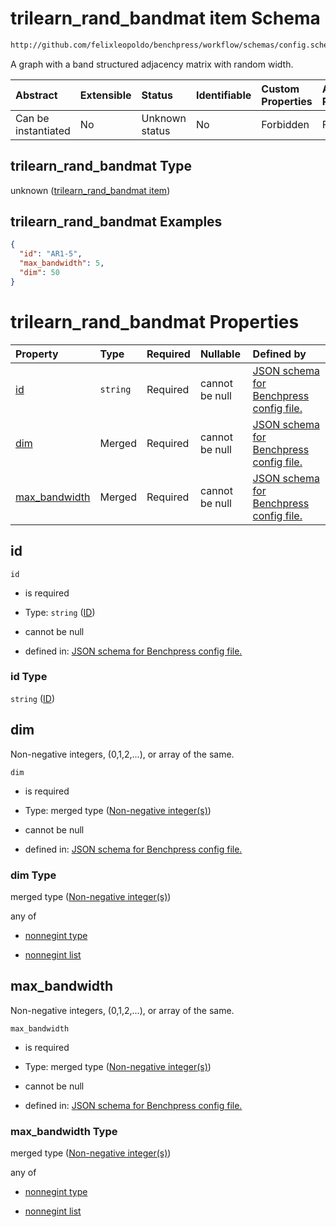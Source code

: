 # trilearn\_rand\_bandmat item Schema

```txt
http://github.com/felixleopoldo/benchpress/workflow/schemas/config.schema.json#/definitions/trilearn_rand_bandmat
```

A graph with a band structured adjacency matrix with random width.

| Abstract            | Extensible | Status         | Identifiable | Custom Properties | Additional Properties | Access Restrictions | Defined In                                                        |
| :------------------ | :--------- | :------------- | :----------- | :---------------- | :-------------------- | :------------------ | :---------------------------------------------------------------- |
| Can be instantiated | No         | Unknown status | No           | Forbidden         | Forbidden             | none                | [config.schema.json\*](config.schema.json "open original schema") |

## trilearn\_rand\_bandmat Type

unknown ([trilearn\_rand\_bandmat item](config-definitions-trilearn_rand_bandmat-item.md))

## trilearn\_rand\_bandmat Examples

```json
{
  "id": "AR1-5",
  "max_bandwidth": 5,
  "dim": 50
}
```

# trilearn\_rand\_bandmat Properties

| Property                         | Type     | Required | Nullable       | Defined by                                                                                                                                                                                                                                  |
| :------------------------------- | :------- | :------- | :------------- | :------------------------------------------------------------------------------------------------------------------------------------------------------------------------------------------------------------------------------------------ |
| [id](#id)                        | `string` | Required | cannot be null | [JSON schema for Benchpress config file.](config-definitions-trilearn_rand_bandmat-item-properties-id.md "http://github.com/felixleopoldo/benchpress/workflow/schemas/config.schema.json#/definitions/trilearn_rand_bandmat/properties/id") |
| [dim](#dim)                      | Merged   | Required | cannot be null | [JSON schema for Benchpress config file.](config-definitions-non-negative-integers-1.md "http://github.com/felixleopoldo/benchpress/workflow/schemas/config.schema.json#/definitions/trilearn_rand_bandmat/properties/dim")                 |
| [max\_bandwidth](#max_bandwidth) | Merged   | Required | cannot be null | [JSON schema for Benchpress config file.](config-definitions-non-negative-integers-1.md "http://github.com/felixleopoldo/benchpress/workflow/schemas/config.schema.json#/definitions/trilearn_rand_bandmat/properties/max_bandwidth")       |

## id



`id`

*   is required

*   Type: `string` ([ID](config-definitions-trilearn_rand_bandmat-item-properties-id.md))

*   cannot be null

*   defined in: [JSON schema for Benchpress config file.](config-definitions-trilearn_rand_bandmat-item-properties-id.md "http://github.com/felixleopoldo/benchpress/workflow/schemas/config.schema.json#/definitions/trilearn_rand_bandmat/properties/id")

### id Type

`string` ([ID](config-definitions-trilearn_rand_bandmat-item-properties-id.md))

## dim

Non-negative integers, (0,1,2,...), or array of the same.

`dim`

*   is required

*   Type: merged type ([Non-negative integer(s)](config-definitions-non-negative-integers-1.md))

*   cannot be null

*   defined in: [JSON schema for Benchpress config file.](config-definitions-non-negative-integers-1.md "http://github.com/felixleopoldo/benchpress/workflow/schemas/config.schema.json#/definitions/trilearn_rand_bandmat/properties/dim")

### dim Type

merged type ([Non-negative integer(s)](config-definitions-non-negative-integers-1.md))

any of

*   [nonnegint type](config-definitions-non-negative-integers-1-anyof-nonnegint-type.md "check type definition")

*   [nonnegint list](config-definitions-nonnegint-list.md "check type definition")

## max\_bandwidth

Non-negative integers, (0,1,2,...), or array of the same.

`max_bandwidth`

*   is required

*   Type: merged type ([Non-negative integer(s)](config-definitions-non-negative-integers-1.md))

*   cannot be null

*   defined in: [JSON schema for Benchpress config file.](config-definitions-non-negative-integers-1.md "http://github.com/felixleopoldo/benchpress/workflow/schemas/config.schema.json#/definitions/trilearn_rand_bandmat/properties/max_bandwidth")

### max\_bandwidth Type

merged type ([Non-negative integer(s)](config-definitions-non-negative-integers-1.md))

any of

*   [nonnegint type](config-definitions-non-negative-integers-1-anyof-nonnegint-type.md "check type definition")

*   [nonnegint list](config-definitions-nonnegint-list.md "check type definition")

